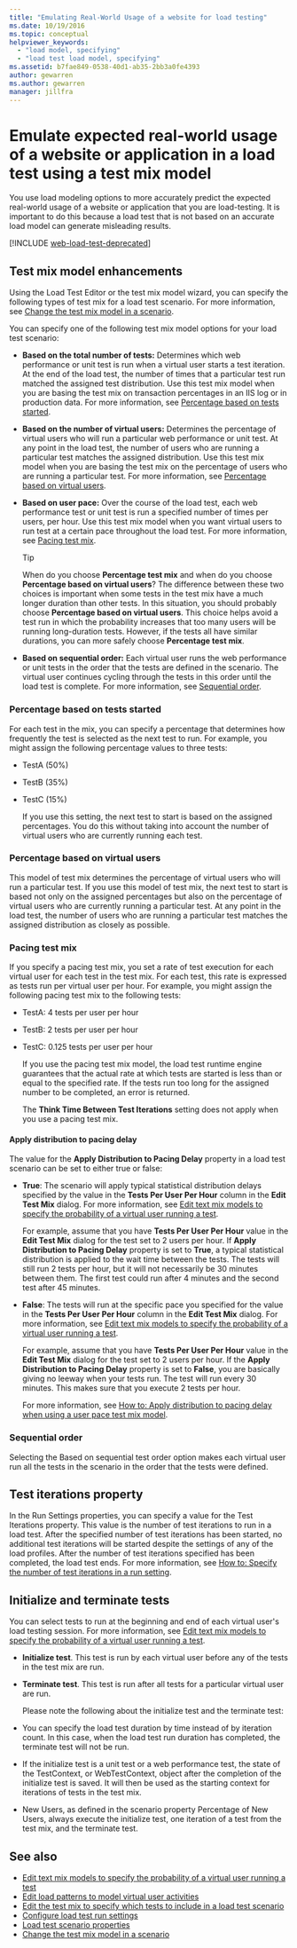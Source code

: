 ```yaml
---
title: "Emulating Real-World Usage of a website for load testing"
ms.date: 10/19/2016
ms.topic: conceptual
helpviewer_keywords:
  - "load model, specifying"
  - "load test load model, specifying"
ms.assetid: b7fae849-0538-40d1-ab35-2bb3a0fe4393
author: gewarren
ms.author: gewarren
manager: jillfra
---
```

# Emulate expected real-world usage of a website or application in a load test using a test mix model

You use load modeling options to more accurately predict the expected real-world usage of a website or application that you are load-testing. It is important to do this because a load test that is not based on an accurate load model can generate misleading results.

[!INCLUDE [web-load-test-deprecated](includes/web-load-test-deprecated.md)]

## Test mix model enhancements

Using the Load Test Editor or the test mix model wizard, you can specify the following types of test mix for a load test scenario. For more information, see [Change the test mix model in a scenario](../test/edit-test-mix-models-to-specify-the-probability-of-a-virtual-user-running-a-test.md).

You can specify one of the following test mix model options for your load test scenario:

- **Based on the total number of tests:** Determines which web performance or unit test is run when a virtual user starts a test iteration. At the end of the load test, the number of times that a particular test run matched the assigned test distribution. Use this test mix model when you are basing the test mix on transaction percentages in an IIS log or in production data. For more information, see [Percentage based on tests started](#BasedOnTestsStarted).

- **Based on the number of virtual users:** Determines the percentage of virtual users who will run a particular web performance or unit test. At any point in the load test, the number of users who are running a particular test matches the assigned distribution. Use this test mix model when you are basing the test mix on the percentage of users who are running a particular test. For more information, see [Percentage based on virtual users](#PercentageBasedonVirtualUsers).

- **Based on user pace:** Over the course of the load test, each web performance test or unit test is run a specified number of times per users, per hour. Use this test mix model when you want virtual users to run test at a certain pace throughout the load test. For more information, see [Pacing test mix](#PacingTestMix).

    > [!TIP]
    > When do you choose **Percentage test mix** and when do you choose **Percentage based on virtual users**? The difference between these two choices is important when some tests in the test mix have a much longer duration than other tests. In this situation, you should probably choose **Percentage based on virtual users**. This choice helps avoid a test run in which the probability increases that too many users will be running long-duration tests. However, if the tests all have similar durations, you can more safely choose **Percentage test mix**.

- **Based on sequential order:** Each virtual user runs the web performance or unit tests in the order that the tests are defined in the scenario. The virtual user continues cycling through the tests in this order until the load test is complete. For more information, see [Sequential order](#SequentialOrder).

### <a name="BasedOnTestsStarted"></a> Percentage based on tests started
 For each test in the mix, you can specify a percentage that determines how frequently the test is selected as the next test to run. For example, you might assign the following percentage values to three tests:

- TestA (50%)

- TestB (35%)

- TestC (15%)

  If you use this setting, the next test to start is based on the assigned percentages. You do this without taking into account the number of virtual users who are currently running each test.

### <a name="PercentageBasedonVirtualUsers"></a> Percentage based on virtual users
 This model of test mix determines the percentage of virtual users who will run a particular test. If you use this model of test mix, the next test to start is based not only on the assigned percentages but also on the percentage of virtual users who are currently running a particular test. At any point in the load test, the number of users who are running a particular test matches the assigned distribution as closely as possible.

### <a name="PacingTestMix"></a> Pacing test mix
 If you specify a pacing test mix, you set a rate of test execution for each virtual user for each test in the test mix. For each test, this rate is expressed as tests run per virtual user per hour. For example, you might assign the following pacing test mix to the following tests:

- TestA: 4 tests per user per hour

- TestB: 2 tests per user per hour

- TestC: 0.125 tests per user per hour

  If you use the pacing test mix model, the load test runtime engine guarantees that the actual rate at which tests are started is less than or equal to the specified rate. If the tests run too long for the assigned number to be completed, an error is returned.

  The **Think Time Between Test Iterations** setting does not apply when you use a pacing test mix.

#### Apply distribution to pacing delay
 The value for the **Apply Distribution to Pacing Delay** property in a load test scenario can be set to either true or false:

- **True**: The scenario will apply typical statistical distribution delays specified by the value in the **Tests Per User Per Hour** column in the **Edit Test Mix** dialog. For more information, see [Edit text mix models to specify the probability of a virtual user running a test](../test/edit-test-mix-models-to-specify-the-probability-of-a-virtual-user-running-a-test.md).

   For example, assume that you have **Tests Per User Per Hour** value in the **Edit Test Mix** dialog for the test set to 2 users per hour. If **Apply Distribution to Pacing Delay** property is set to **True**, a typical statistical distribution is applied to the wait time between the tests. The tests will still run 2 tests per hour, but it will not necessarily be 30 minutes between them. The first test could run after 4 minutes and the second test after 45 minutes.

- **False**: The tests will run at the specific pace you specified for the value in the **Tests Per User Per Hour** column in the **Edit Test Mix** dialog. For more information, see [Edit text mix models to specify the probability of a virtual user running a test](../test/edit-test-mix-models-to-specify-the-probability-of-a-virtual-user-running-a-test.md).

   For example, assume that you have **Tests Per User Per Hour** value in the **Edit Test Mix** dialog for the test set to 2 users per hour. If the **Apply Distribution to Pacing Delay** property is set to **False**, you are basically giving no leeway when your tests run. The test will run every 30 minutes. This makes sure that you execute 2 tests per hour.

  For more information, see [How to: Apply distribution to pacing delay when using a user pace test mix model](../test/how-to-apply-distribution-to-pacing-delay-when-using-a-user-pace-test-mix-model.md).

### <a name="SequentialOrder"></a> Sequential order
 Selecting the Based on sequential test order option makes each virtual user run all the tests in the scenario in the order that the tests were defined.

## Test iterations property
 In the Run Settings properties, you can specify a value for the Test Iterations property. This value is the number of test iterations to run in a load test. After the specified number of test iterations has been started, no additional test iterations will be started despite the settings of any of the load profiles. After the number of test iterations specified has been completed, the load test ends. For more information, see [How to: Specify the number of test iterations in a run setting](../test/how-to-specify-the-number-of-test-iterations-in-a-load-test.md).

## Initialize and terminate tests
 You can select tests to run at the beginning and end of each virtual user's load testing session. For more information, see [Edit text mix models to specify the probability of a virtual user running a test](../test/edit-test-mix-models-to-specify-the-probability-of-a-virtual-user-running-a-test.md).

- **Initialize test**. This test is run by each virtual user before any of the tests in the test mix are run.

- **Terminate test**. This test is run after all tests for a particular virtual user are run.

  Please note the following about the initialize test and the terminate test:

- You can specify the load test duration by time instead of by iteration count. In this case, when the load test run duration has completed, the terminate test will not be run.

- If the initialize test is a unit test or a web performance test, the state of the TestContext, or WebTestContext, object after the completion of the initialize test is saved. It will then be used as the starting context for iterations of tests in the test mix.

- New Users, as defined in the scenario property Percentage of New Users, always execute the initialize test, one iteration of a test from the test mix, and the terminate test.

## See also

- [Edit text mix models to specify the probability of a virtual user running a test](../test/edit-test-mix-models-to-specify-the-probability-of-a-virtual-user-running-a-test.md)
- [Edit load patterns to model virtual user activities](../test/edit-load-patterns-to-model-virtual-user-activities.md)
- [Edit the test mix to specify which tests to include in a load test scenario](../test/edit-the-test-mix-to-specify-which-web-browsers-types-in-a-load-test-scenario.md)
- [Configure load test run settings](../test/configure-load-test-run-settings.md)
- [Load test scenario properties](../test/load-test-scenario-properties.md)
- [Change the test mix model in a scenario](../test/edit-test-mix-models-to-specify-the-probability-of-a-virtual-user-running-a-test.md)